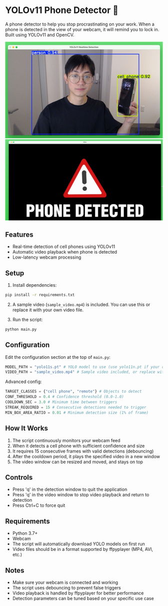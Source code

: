 # YOLOv11 Phone Detector 📱

A phone detector to help you stop procrastinating on your work. When a phone is detected in the view of your webcam, it will remind you to lock in. Built using YOLOv11 and OpenCV.

![Example screenshot of detector](example.jpeg)
![Example screenshot of detector](example_2.jpeg)

## Features

- Real-time detection of cell phones using YOLOv11
- Automatic video playback when phone is detected
- Low-latency webcam processing

## Setup

1. Install dependencies:
```bash
pip install -r requirements.txt
```

2. A sample video (`sample_video.mp4`) is included. You can use this or replace it with your own video file.

3. Run the script:
```bash
python main.py
```

## Configuration

Edit the configuration section at the top of `main.py`:

```python
MODEL_PATH = "yolo11s.pt" # YOLO model to use (use yolo11n.pt if your computer is slow)
VIDEO_PATH = "sample_video.mp4" # Sample video included, or replace with your own
```

Advanced config:

```python
TARGET_CLASSES = {"cell phone", "remote"} # Objects to detect
CONF_THRESHOLD = 0.4 # Confidence threshold (0.0-1.0)
COOLDOWN_SEC = 3.0 # Minimum time between triggers
STREAK_REQUIRED = 15 # Consecutive detections needed to trigger
MIN_BOX_AREA_RATIO = 0.01 # Minimum detection size (1% of frame)
```

## How It Works

1. The script continuously monitors your webcam feed
2. When it detects a cell phone with sufficient confidence and size
3. It requires 15 consecutive frames with valid detections (debouncing)
4. After the cooldown period, it plays the specified video in a new window
5. The video window can be resized and moved, and stays on top

## Controls

- Press 'q' in the detection window to quit the application
- Press 'q' in the video window to stop video playback and return to detection
- Press Ctrl+C to force quit

## Requirements

- Python 3.7+
- Webcam
- The script will automatically download YOLO models on first run
- Video files should be in a format supported by ffpyplayer (MP4, AVI, etc.)

## Notes

- Make sure your webcam is connected and working
- The script uses debouncing to prevent false triggers
- Video playback is handled by ffpyplayer for better performance
- Detection parameters can be tuned based on your specific use case
